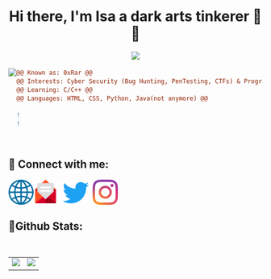 [website]: http://0xrar.net
[twitter]: https://twitter.com/fcv9_q
[instagram]: https://instagram.com/fcv9
[email]: mailto:RarDev@protonmail.com
[Wave]: https://user-images.githubusercontent.com/33517160/141124623-1b92425a-078c-4e3e-bc0b-1acd7aed22ec.gif

<h1 align="center">Hi there, I'm Isa a dark arts tinkerer 👋😄</h1>

<p align="center"> 
 <img src="https://komarev.com/ghpvc/?username=0xRar&label=Profile%20views&color=0e75b6&style=flat"/> 
</p>

<img align="left" height="170" src="https://github.com/0xRar/0xRar/assets/33517160/2aeb1446-f88f-4660-ac5a-7ae6c86024f6">


```diff
@@ Known as: 0xRar @@
@@ Interests: Cyber Security (Bug Hunting, PenTesting, CTFs) & Programming @@
@@ Learning: C/C++ @@
@@ Languages: HTML, CSS, Python, Java(not anymore) @@ 

!                                                                                  
!                                                                                  
```
<br /> 

## 🔗 Connect with me:
[<img align="left" width="50px" src="https://raw.githubusercontent.com/0xRar/0xRar/43de129066894d5dd904315e87a0080d50c234d6/icons/Globe.svg"/>][website]
[<img align="left" width="47px" src="https://raw.githubusercontent.com/0xRar/0xRar/15e0b97359d40a6437137f36355edeb8442433d8/icons/Email.svg"/>][email]
[<img align="left" width="70px" src="https://raw.githubusercontent.com/0xRar/0xRar/6e5db5cb365f440a9150d180506af538a0640a85/icons/Twitter.svg"/>][twitter]
[<img align="left" width="50px" src="https://raw.githubusercontent.com/0xRar/0xRar/43de129066894d5dd904315e87a0080d50c234d6/icons/Instagram.svg"/>][instagram]

<br />
<br />
<br />

<h2>📜Github Stats:</h2>
<table>
  <tr>
    <td>
      <center>
      <img src="https://github-readme-stats.vercel.app/api?username=0xRar&show_icons=true&theme=tokyonight" width="500">
    </td>
    <br>
    <td>
      <center>
      <img src="https://github-readme-stats.vercel.app/api/top-langs/?username=0xRar&layout=compact&theme=tokyonight" width="450">
    </td>
</table>
